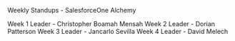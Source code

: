 Weekly Standups - SalesforceOne Alchemy 

Week 1 Leader - Christopher Boamah Mensah
Week 2 Leader - Dorian Patterson
Week 3 Leader - Jancarlo Sevilla
Week 4 Leader - David Melech
